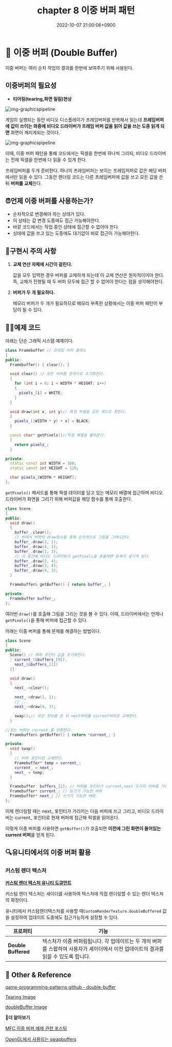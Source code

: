 ﻿---
title: chapter 8 이중 버퍼 패턴
date: 2022-10-07 21:00:06+0900
categories: [GameProgramming,GameProgrammingPattern]
tags: [designPattern,doublebuffer]
---

# **👀 이중 버퍼 (Double Buffer)**

이중 버퍼는 여러 순차 작업의 결과를 한번에 보여주기 위해 사용된다.
    
## 이중버퍼의 필요성
- **티어링(tearing,화면 밀림)현상**

![img-graphicspipeline](/assets/img/post/programmingPattern/tearing.jpg)

게임이 실행되는 동안 비디오 디스플레이가 프레임버퍼를 반복해서 읽는데 **프레임버퍼에 값이 쓰이는 와중에 비디오 드라이버가 프레임 버퍼 값을 읽어 값을 쓰는 도중 읽게 되면** 화면이 깨지게되는 것이다.

![img-graphicspipeline](/assets/img/post/programmingPattern/doubleBuffer.png)

이때, 이중 버퍼 패턴을 통해 코드에서는 픽셀을 한번에 하나씩 그리되, 비디오 드라이버는 전체 픽셀을 한번에 다 읽을 수 있게 한다.

프레임버퍼를 두개 준비한다. 하나의 프레임버퍼는 보이는 프레임저퍼로 값은 해당 버퍼에서만 읽을 수 있다. 그동안 렌더링 코드는 다른 프레임버퍼에 값을 쓰고 모든 값을 쓴 뒤 **버퍼를 교체**한다.

## ⏰언제 이중 버퍼를 사용하는가?

- 순차적으로 변경해야 하는 상태가 있다.
- 이 상태는 값 변경 도중에도 접근 가능해야한다.
- 바깥 코드에서는 작업 중인 상태에 접근할 수 없어야 한다.
- 싱태에 값을 쓰고 있는 도중에도 대기없이 바로 접근이 가능해야한다.

## 🧐구현시 주의 사항
1. **교체 연산 자체에 시간이 걸린다.**

	값을 모두 입력한 경우 버퍼를 교체하게 되는데 이 교체 연산은 원자적이어야 한다. 즉, 교체가 진행될 때 두 버퍼 모두에 접근 할 수 없어야 한다는 점을 생각해야한다.
	
3. **버퍼가 두 개 필요하다.**

	메모리 버퍼가 두 개가 필요하므로 메모리 부족한 상황에서는 이중 버퍼 패턴이 부담이 될 수 있다.
	
## 👩‍💻예제 코드
아래는 단순 그래픽 시스템 예제이다.
```cpp
class Framebuffer // 프레임 버퍼 클래스
{
public:
  Framebuffer() { clear(); }

  void clear() // 모든 버퍼를 흰색으로 초기화한다.
  {
    for (int i = 0; i < WIDTH * HEIGHT; i++)
    {
      pixels_[i] = WHITE;
    }
  }

  void draw(int x, int y)// 특정 픽셀을 검은 색으로 칠한다.
  {
    pixels_[(WIDTH * y) + x] = BLACK;
  }

  const char* getPixels()//픽셀 배열을 불러온다.
  {
    return pixels_;
  }

private:
  static const int WIDTH = 160;
  static const int HEIGHT = 120;

  char pixels_[WIDTH * HEIGHT];
};
```
`getPixels()` 메서드를 통해 픽셀 데이터를 담고 있는 메모리 배열에 접근하며 비디오 드라이버가 화면을 그리기 위해 버퍼값을 해당 함수를 통해 호출한다.

```cpp
class Scene
{
public:
  void draw()
  {
    buffer_.clear();
	// 씬에서 버퍼의 draw함수를 통해 순차적으로 그림을 그려나간다.
    buffer_.draw(1, 1);
    buffer_.draw(4, 1);
    buffer_.draw(1, 3);
    // 이 중간에 비디오 드라이버가 getPixels을 호출하면 문제가 생기게 된다.
    buffer_.draw(2, 4);
    buffer_.draw(3, 4);
    buffer_.draw(4, 3);
  }

  Framebuffer& getBuffer() { return buffer_; }

private:
  Framebuffer buffer_;
};
```
여러번 `draw()`를 호출해 그림을 그리는 것을 볼 수 있다. 이때, 드라이버에서는 언제나 `getPixels()`을 통해 버퍼에 접근할 수 있다. 

아래는 이중 버퍼를 통해 문제를 해결하는 방법이다.
```cpp
class Scene
{
public:
  Scene() // 버퍼 포인터 값을 초기화한다.
  : current_(&buffers_[0]),
    next_(&buffers_[1])
  {}

  void draw()
  {
    next_->clear();

    next_->draw(1, 1);
    // ...
    next_->draw(4, 3);

    swap();// 모든 정보를 쓴 뒤 next버퍼를 current버퍼로 교체한다.
  }

//읽는 버퍼는 current_를 반환한다.
  Framebuffer& getBuffer() { return *current_; }

private:
  void swap()
  {
    // 버퍼 포인터만 교체한다.
    Framebuffer* temp = current_;
    current_ = next_;
    next_ = temp;
  }

  Framebuffer  buffers_[2]; // 버퍼를 포인터가 current,next 두가지 버퍼를 가리킨다.
  Framebuffer* current_; // 읽기가 가능한 버퍼
  Framebuffer* next_; // 쓰기가 가능한 버퍼
};
```
이제 렌더링할 때는 next_ 포인터가 가리키는 다음  버퍼에 쓰고 그리고, 비디오 드라이버는 current_ 포인터로 현재 버퍼에 접근해 픽셀을 읽어온다.

이렇게 이중 버퍼를 사용하면 `getBuffer()`가 호출되면 **이전에 그린 화면이 들어있는 current 버퍼**를 얻게 된다.

## 🔍유니티에서의 이중 버퍼 활용


### 커스텀 렌더 텍스처

[**커스텀 렌더 텍스처 유니티 도큐먼트** ](https://docs.unity3d.com/kr/2019.4/Manual/class-CustomRenderTexture.html)

커스텀 렌더 텍스처는 셰이더를 사용하여 텍스처에 직접 렌더링할 수 있는 렌더 텍스처의 확장이다.

유니티에서 커스텀렌더텍스처를 사용할 때`CustomRenderTexture.doubleBuffered` 값을 설정하여 업데이트 도중에도 접근가능하게 설정할 수 있다.

|프로퍼티  |기능  |
|--|--|
| **Double Buffered** |  텍스처가 이중 버퍼링됩니다. 각 업데이트는 두 개의 버퍼를 스왑하여 사용자가 셰이더에서 이전 업데이트의 결과를 읽을 수 있도록 합니다.|


## 📌 Other & Reference

[game-programming-patterns github - double-buffer](https://github.com/munificent/game-programming-patterns/blob/master/code/cpp/double-buffer.h)

[Tearing Image](https://commons.wikimedia.org/wiki/File:Tearing_(simulated).jpg#/media/File:Tearing_(simulated).jpg)

[doubleBuffer Image](https://gameprogrammingpatterns.com/double-buffer.html)

**👾더 알아보기**

[MFC 이중 버퍼 예제 관련 포스팅](https://adnoctum.tistory.com/149)

[OpenGL에서 사용되는 swapbuffers](https://learn.microsoft.com/ko-kr/windows/win32/api/wingdi/nf-wingdi-swapbuffers)
